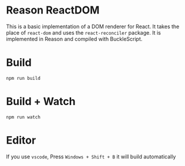 # Reason ReactDOM

This is a basic implementation of a DOM renderer for React. It takes the place of `react-dom` and uses the `react-reconciler` package. It is implemented in Reason and compiled with BuckleScript.

# Build
```
npm run build
```

# Build + Watch

```
npm run watch
```


# Editor
If you use `vscode`, Press `Windows + Shift + B` it will build automatically
